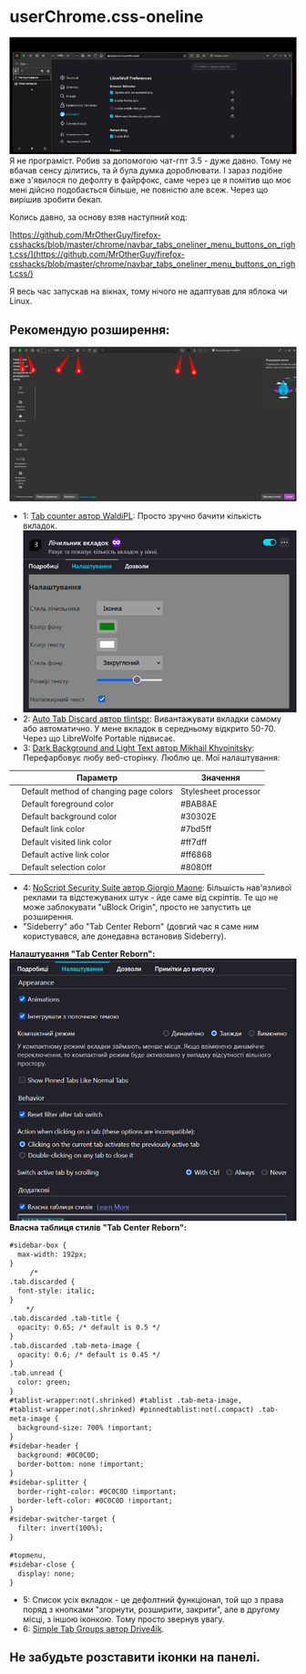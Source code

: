# userChrome.css-oneline
![anim.gif](https://raw.githubusercontent.com/936Vadym/userChrome.css-oneline/refs/heads/main/anim.gif)
Я не програміст. Робив за допомогою чат-гпт 3.5 - дуже давно. Тому не вбачав сенсу ділитись, та й була думка дороблювати. І зараз подібне вже з'явилося по дефолту в файрфокс, саме через це я помітив що моє мені дійсно подобається більше, не повністю але всеж. Через що вирішив зробити бекап.

Колись давно, за основу взяв наступний код:

[https://github.com/MrOtherGuy/firefox-csshacks/blob/master/chrome/navbar_tabs_oneliner_menu_buttons_on_right.css/](https://github.com/MrOtherGuy/firefox-csshacks/blob/master/chrome/navbar_tabs_oneliner_menu_buttons_on_right.css/)

Я весь час запускав на вікнах, тому нічого не адаптував для яблока чи Linux.

## Рекомендую розширення:
![screen](screen.png)
- 1: [Tab counter автор WaldiPL](https://addons.mozilla.org/uk/firefox/addon/tabcounter-1/): Просто зручно бачити кількість вкладок.
    ![Tab Counter](Tab-counter.png)
- 2: [Auto Tab Discard автор tlintspr](https://addons.mozilla.org/uk/firefox/addon/auto-tab-discard/): Вивантажувати вкладки самому або автоматично. У мене вкладок в середньому відкрито 50-70. Через що LibreWolfe Portable підвисає.  
- 3: [Dark Background and Light Text автор Mikhail Khvoinitsky](https://addons.mozilla.org/uk/firefox/addon/dark-background-light-text/): Перефарбовує любу веб-сторінку. Люблю це. Мої налаштування:

|     | Параметр                               | Значення             |
| --- | -------------------------------------- | -------------------- |
|     | Default method of changing page colors | Stylesheet processor |
|     | Default foreground color               | #BAB8AE              |
|     | Default background color               | #30302E              |
|     | Default link color                     | #7bd5ff              |
|     | Default visited link color             | #ff7dff              |
|     | Default active link color              | #ff6868              |
|     | Default selection color                | #8080ff              |

- 4: [NoScript Security Suite автор Giorgio Maone](ns.mozilla.org/uk/firefox/addon/noscript/): Більшість нав'язливої реклами та відстежуваних штук - йде саме від скріптів. Те що не може заблокувати "uBlock Origin", просто не запустить це розширення.
- "Sideberry" або "Tab Center Reborn" (довгий час я саме ним користувався, але донедавна встановив Sideberry).

**Налаштування "Tab Center Reborn":**
![set](set-tab.png)
**Власна таблиця стилів "Tab Center Reborn":**
```
#sidebar-box {
  max-width: 192px;
}
     /* 
.tab.discarded {
  font-style: italic;
}
    */
.tab.discarded .tab-title {
  opacity: 0.65; /* default is 0.5 */
}
.tab.discarded .tab-meta-image {
  opacity: 0.6; /* default is 0.45 */
}
.tab.unread {
  color: green;
}
#tablist-wrapper:not(.shrinked) #tablist .tab-meta-image,
#tablist-wrapper:not(.shrinked) #pinnedtablist:not(.compact) .tab-meta-image {
  background-size: 700% !important;
}
#sidebar-header {
  background: #0C0C0D;
  border-bottom: none !important;
}
#sidebar-splitter {
  border-right-color: #0C0C0D !important;
  border-left-color: #0C0C0D !important;
}
#sidebar-switcher-target {
  filter: invert(100%);
}

#topmenu,
#sidebar-close {
  display: none;
}

```
- 5: Список усіх вкладок - це дефолтний функціонал, той що з права поряд з кнопками "згорнути, розширити, закрити", але в другому місці, з іншою іконкою. Тому просто звернув увагу.
- 6: [Simple Tab Groups автор Drive4ik](https://addons.mozilla.org/uk/firefox/addon/simple-tab-groups/).

## Не забудьте розставити іконки на панелі.

